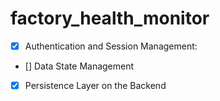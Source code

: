 # factory_health_monitor
- [x] Authentication and Session Management:
- [] Data State Management
- [x] Persistence Layer on the Backend
